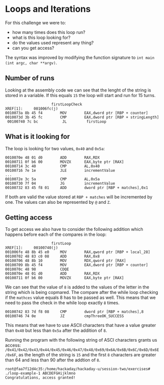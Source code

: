 # Loops and Iterations
For this challenge we were to:
- how many times does this loop run?
- what is this loop looking for?
- do the values used represent any thing?
- can you get access?

The syntax was improved by modifying the function signature to ```int main (int argc, char **argv)```.

## Number of runs
Looking at the assembly code we can see that the lenght of the string is stored in a variable. If this equals ``15`` the loop will start and run for 15 turns.
```
                     firstLoopCheck                                  XREF[1]:     001006fc(j)  
0010073a 8b 45 f4        MOV        EAX,dword ptr [RBP + counter]
0010073d 3b 45 fc        CMP        EAX,dword ptr [RBP + stringLength]
 00100740 7c bc           JL         firstLoop
```

## What is it looking for
The loop is looking for two values, ``0x40`` and ``0x5a``:
```
0010070e 48 01 d0        ADD        RAX,RDX
00100711 0f b6 00        MOVZX      EAX,byte ptr [RAX]
00100714 3c 40           CMP        AL,0x40
00100716 7e 1e           JLE        incrementValue
...
0010072e 3c 5a           CMP        AL,0x5a
00100730 7f 04           JG         incrementValue
00100732 83 45 f8 01     ADD        dword ptr [RBP + matches],0x1
```
If both are valid the value stored at ```RBP + matches``` will be incremented by one. The values can also be represented by ``@`` and ``Z``.

## Getting access
To get access we also have to consider the following addition which happens before each of the compares in the loop:
```
                     firstLoop                                       XREF[1]:     00100740(j)  
001006fe 48 8b 45 e0     MOV        RAX,qword ptr [RBP + local_28]
00100702 48 83 c0 08     ADD        RAX,0x8
00100706 48 8b 10        MOV        RDX,qword ptr [RAX]
00100709 8b 45 f4        MOV        EAX,dword ptr [RBP + counter]
0010070c 48 98           CDQE
0010070e 48 01 d0        ADD        RAX,RDX
00100711 0f b6 00        MOVZX      EAX,byte ptr [RAX]
```
We can see that the value of ``8`` is added to the values of the letter in the string which is being copmared. 
The compare after the while loop checking if the ``mathces`` value equals 8 has to be passed as well. This means that we need to pass the check in the while loop exactly ``8`` times. 
```
00100742 83 7d f8 08     CMP        dword ptr [RBP + matches],8
00100746 74 0e           JZ         cmpThreeOK_SUCCESS
```
This means that we have to use ASCII characters that have a value greater than ``0x40`` but less than ``0x5a`` after the addition of ``8``. 

Running the program with the following string of ASCI characters grants us access: ``/0x41/0x42/0x43/0x44/0x45/0x46/0x47/0x48/0x69/0x6A/0x6B/0x6C/0x6D/0x6E/0x6F``, as the length of the string is ``15`` and the first ``8`` characters are greater than 64 and less than 90 after the addtion of ``8``. 
````
root@faa7f12d4c35:/home/hackaday/hackaday-u/session-two/exercises# ./loop-example-1 ABCDEFGHijklmno
Congratulations, access granted!
